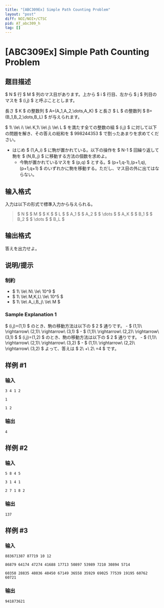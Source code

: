 ```yaml
---
title: "[ABC309Ex] Simple Path Counting Problem"
layout: "post"
diff: NOI/NOI+/CTSC
pid: AT_abc309_h
tag: []
---
```


# [ABC309Ex] Simple Path Counting Problem

## 题目描述

[problemUrl]: https://atcoder.jp/contests/abc309/tasks/abc309_h

$ N $ 行 $ M $ 列のマス目があります。上から $ i $ 行目、左から $ j $ 列目のマスを $ (i,j) $ と呼ぶこととします。

長さ $ K $ の整数列 $ A=(A_1,A_2,\dots,A_K) $ と長さ $ L $ の整数列 $ B=(B_1,B_2,\dots,B_L) $ が与えられます。

$ 1\ \le\ i\ \le\ K,1\ \le\ j\ \le\ L $ を満たす全ての整数の組 $ (i,j) $ に対して以下の問題を解き、その答えの総和を $ 998244353 $ で割ったあまりを求めてください。

- はじめ $ (1,A_i) $ に駒が置かれている。以下の操作を $ N-1 $ 回繰り返して駒を $ (N,B_j) $ に移動する方法の個数を求めよ。
  - 今駒が置かれているマスを $ (p,q) $ とする。$ (p+1,q-1),(p+1,q),(p+1,q+1) $ のいずれかに駒を移動する。ただし、マス目の外に出てはならない。

## 输入格式

入力は以下の形式で標準入力から与えられる。

> $ N $ $ M $ $ K $ $ L $ $ A_1 $ $ A_2 $ $ \dots $ $ A_K $ $ B_1 $ $ B_2 $ $ \dots $ $ B_L $

## 输出格式

答えを出力せよ。

## 说明/提示

### 制約

- $ 1\ \le\ N\ \le\ 10^9 $
- $ 1\ \le\ M,K,L\ \le\ 10^5 $
- $ 1\ \le\ A_i,B_j\ \le\ M $
 
### Sample Explanation 1

$ (i,j)=(1,1) $ のとき、駒の移動方法は以下の $ 2 $ 通りです。 - $ (1,1)\ \rightarrow\ (2,1)\ \rightarrow\ (3,1) $ - $ (1,1)\ \rightarrow\ (2,2)\ \rightarrow\ (3,1) $ $ (i,j)=(1,2) $ のとき、駒の移動方法は以下の $ 2 $ 通りです。 - $ (1,1)\ \rightarrow\ (2,1)\ \rightarrow\ (3,2) $ - $ (1,1)\ \rightarrow\ (2,2)\ \rightarrow\ (3,2) $ よって、答えは $ 2\ +\ 2\ =4 $ です。

## 样例 #1

### 输入

```
3 4 1 2
1
1 2
```

### 输出

```
4
```

## 样例 #2

### 输入

```
5 8 4 5
3 1 4 1
2 7 1 8 2
```

### 输出

```
137
```

## 样例 #3

### 输入

```
883671387 87719 10 12
86879 64174 47274 41688 17713 50897 53989 7210 30894 5714
60358 28835 48036 48450 67149 36558 35929 69025 77539 19195 60762 60721
```

### 输出

```
941873621
```

